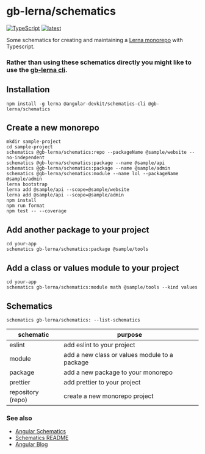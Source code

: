 # gb-lerna/schematics

[![TypeScript](https://img.shields.io/badge/%3C%2F%3E-TypeScript-%230074c1.svg)](http://www.typescriptlang.org/)
[![latest](https://img.shields.io/npm/v/@gb-lerna/schematics/latest.svg)](https://npmjs.com/package/@gb-lerna/schematics)

Some schematics for creating and maintaining a [Lerna monorepo](https://lerna.js.org/) with Typescript.

### Rather than using these schematics directly you might like to use the [gb-lerna cli](https://www.npmjs.com/package/@gb-lerna/cli).

## Installation

```
npm install -g lerna @angular-devkit/schematics-cli @gb-lerna/schematics
```

## Create a new monorepo

```shell
mkdir sample-project
cd sample-project
schematics @gb-lerna/schematics:repo --packageName @sample/website --no-independent
schematics @gb-lerna/schematics:package --name @sample/api
schematics @gb-lerna/schematics:package --name @sample/admin
schematics @gb-lerna/schematics:module --name lol --packageName @sample/admin
lerna bootstrap
lerna add @sample/api --scope=@sample/website
lerna add @sample/api --scope=@sample/admin
npm install
npm run format
npm test -- --coverage
```

## Add another package to your project

```
cd your-app
schematics gb-lerna/schematics:package @sample/tools
```

## Add a class or values module to your project

```
cd your-app
schematics gb-lerna/schematics:module math @sample/tools --kind values
```

## Schematics

```
schematics gb-lerna/schematics: --list-schematics
```

| schematic         | purpose                                       |
| ----------------- | --------------------------------------------- |
| eslint            | add eslint to your project                    |
| module            | add a new class or values module to a package |
| package           | add a new package to your monorepo            |
| prettier          | add prettier to your project                  |
| repository (repo) | create a new monorepo project                 |

### See also

- [Angular Schematics](https://github.com/angular/angular-cli/tree/master/packages/schematics/angular)
- [Schematics README](https://github.com/angular/angular-cli/blob/master/packages/angular_devkit/schematics/README.md)
- [Angular Blog](https://blog.angular.io/schematics-an-introduction-dc1dfbc2a2b2)
